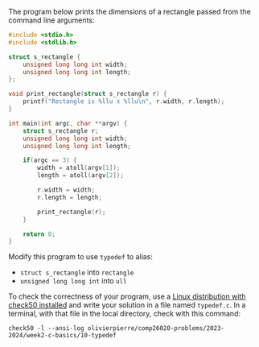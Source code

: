 The program below prints the dimensions of a rectangle passed from the command
line arguments:

```c
#include <stdio.h>
#include <stdlib.h>

struct s_rectangle {
    unsigned long long int width;
    unsigned long long int length;
};

void print_rectangle(struct s_rectangle r) {
    printf("Rectangle is %llu x %llu\n", r.width, r.length);
}

int main(int argc, char **argv) {
    struct s_rectangle r;
    unsigned long long int width;
    unsigned long long int length;

    if(argc == 3) {
        width = atoll(argv[1]);
        length = atoll(argv[2]);

        r.width = width;
        r.length = length;

        print_rectangle(r);
    }

    return 0;
}
```

Modify this program to use `typedef` to alias:

- `struct s_rectangle` into `rectangle`
- `unsigned long long int` into `ull`

To check the correctness of your program, use a
[Linux distribution with check50 installed](https://github.com/olivierpierre/comp26020-devcontainer)
and write your solution in a file named `typedef.c`. In a
terminal, with that file in the local directory, check with this command:

```shell
check50 -l --ansi-log olivierpierre/comp26020-problems/2023-2024/week2-c-basics/10-typedef
```
